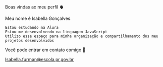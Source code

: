 Boas vindas ao meu perfil 🫀

Meu nome é Isabella Gonçalves

    Estou estudando na Alura
    Estou me desenvolvendo na linguagem JavaScript
    Utilizo esse espaço para minha organização e compartilhamento dos meu projetos desenvolvidos

Você pode entrar em contato comigo 📧

Isabella.furman@escola.pr.gov.br
